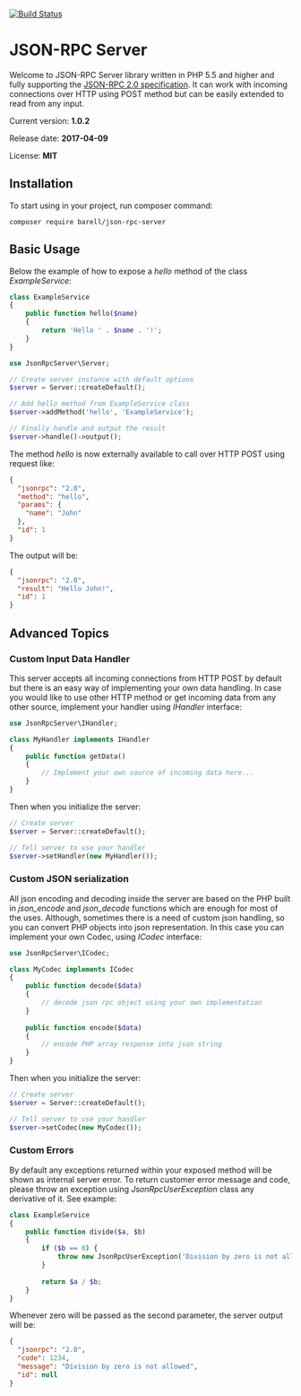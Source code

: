 [![Build Status](https://travis-ci.org/barell/json-rpc-server.svg?branch=master)](https://travis-ci.org/barell/json-rpc-server)

# JSON-RPC Server

Welcome to JSON-RPC Server library written in PHP 5.5 and higher and fully supporting the
[JSON-RPC 2.0 specification](http://www.jsonrpc.org/specification). It can work with incoming connections over HTTP using POST method but 
can be easily extended to read from any input.

Current version: **1.0.2** 

Release date: **2017-04-09**

License: **MIT**

## Installation

To start using in your project, run composer command:
```
composer require barell/json-rpc-server
```

## Basic Usage

Below the example of how to expose a *hello* method of the class *ExampleService*:

```php
class ExampleService
{
    public function hello($name)
    {
        return 'Hello ' . $name . '!';
    }
}

use JsonRpcServer\Server;

// Create server instance with default options
$server = Server::createDefault();

// Add hello method from ExampleService class
$server->addMethod('hello', 'ExampleService');

// Finally handle and output the result
$server->handle()->output();
```
The method *hello* is now externally available to call over HTTP POST using request like:
```json
{
  "jsonrpc": "2.0",
  "method": "hello",
  "params": {
    "name": "John"
  },
  "id": 1
}
```
The output will be:
```json
{
  "jsonrpc": "2.0",
  "result": "Hello John!",
  "id": 1
}
```

## Advanced Topics

### Custom Input Data Handler

This server accepts all incoming connections from HTTP POST by default but there is an easy way of implementing your own 
data handling. In case you would like to use other HTTP method or get incoming data from any other source, implement your handler 
using *IHandler* interface:
```php
use JsonRpcServer\IHandler;

class MyHandler implements IHandler
{
    public function getData()
    {
        // Implement your own source of incoming data here...
    }
}
```
Then when you initialize the server:
```php
// Create server
$server = Server::createDefault();

// Tell server to use your handler
$server->setHandler(new MyHandler());
```

### Custom JSON serialization

All json encoding and decoding inside the server are based on the PHP built in *json_encode* and *json_decode* functions which
are enough for most of the uses. Although, sometimes there is a need of custom json handling, so you can convert PHP objects
into json representation. In this case you can implement your own Codec, using *ICodec* interface:
```php
use JsonRpcServer\ICodec;

class MyCodec implements ICodec
{
    public function decode($data)
    {
        // decode json rpc object using your own implementation
    }
    
    public function encode($data)
    {
        // encode PHP array response into json string
    }
}
```
Then when you initialize the server:
```php
// Create server
$server = Server::createDefault();

// Tell server to use your handler
$server->setCodec(new MyCodec());
```

### Custom Errors

By default any exceptions returned within your exposed method will be shown as internal server error.
To return customer error message and code, please throw an exception using *JsonRpcUserException* class any derivative of it. 
See example:

```php
class ExampleService
{
    public function divide($a, $b)
    {
        if ($b == 0) {
            throw new JsonRpcUserException('Division by zero is not allowed', 1234);
        }
        
        return $a / $b;
    }
}
```
Whenever zero will be passed as the second parameter, the server output will be:
```json
{
  "jsonrpc": "2.0",
  "code": 1234,
  "message": "Division by zero is not allowed",
  "id": null
}
```